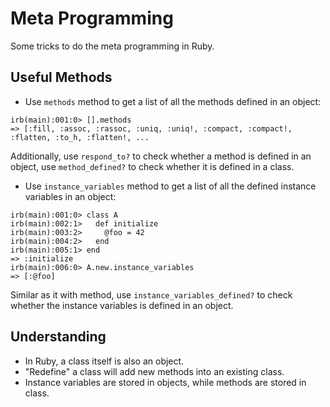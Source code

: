 # Meta Programming

Some tricks to do the meta programming in Ruby.

## Useful Methods

* Use `methods` method to get a list of all the methods defined in an object:

```console
irb(main):001:0> [].methods
=> [:fill, :assoc, :rassoc, :uniq, :uniq!, :compact, :compact!, :flatten, :to_h, :flatten!, ...
```
  
  Additionally, use `respond_to?` to check whether a method is defined in an object, use `method_defined?` to check whether it is defined in a class.
* Use `instance_variables` method to get a list of all the defined instance variables in an object:

```console
irb(main):001:0> class A
irb(main):002:1>   def initialize
irb(main):003:2>     @foo = 42
irb(main):004:2>   end
irb(main):005:1> end
=> :initialize
irb(main):006:0> A.new.instance_variables
=> [:@foo]
```
  
  Similar as it with method, use `instance_variables_defined?` to check whether the instance variables is defined in an object.

## Understanding

* In Ruby, a class itself is also an object.
* "Redefine" a class will add new methods into an existing class.
* Instance variables are stored in objects, while methods are stored in class.
